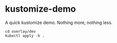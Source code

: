 # kustomize-demo

A quick kustomize demo.  Nothing more, nothing less.

```
cd overlay/dev
kubectl apply -k .
```
